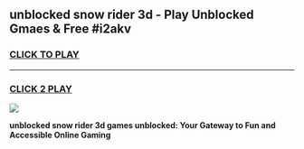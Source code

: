 
## unblocked snow rider 3d - Play Unblocked Gmaes & Free #i2akv
<h3>
<a href="https://news.freeplayer.one?title=unblocked_snow_rider_3d&ref=03M">CLICK TO PLAY</a></h3>
<hr>

<h3>
<a href="https://news.freeplayer.one?title=unblocked_snow_rider_3d&ref=03M">CLICK 2 PLAY</a>
  
</h3>

<a href="https://news.freeplayer.one?title=unblocked_snow_rider_3d&ref=03M"><img src="https://clearcache.store/games.png"></a>


**unblocked snow rider 3d games unblocked: Your Gateway to Fun and Accessible Online Gaming**
